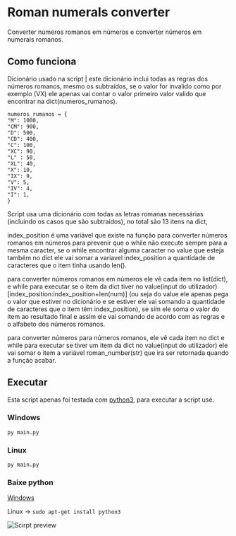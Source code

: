 # Roman numerals converter

Converter números romanos em números e converter números em numerais romanos.

## Como funciona
Dicionário usado na script | este dicionário inclui todas as regras dos números romanos, mesmo os subtraídos,
se o valor for invalido como por exemplo (VX) ele apenas vai contar o valor primeiro valor valido que encontrar na dict(numeros_rumanos).

    numeros_rumanos = {
    "M": 1000,
    "CM": 900,
    "D": 500,
    "CD": 400,
    "C": 100,
    "XC": 90,
    "L" : 50,
    "XL": 40,
    "X": 10,
    "IX": 9,
    "V": 5,
    "IV": 4,
    "I": 1,
    }

Script usa uma dicionário com todas as letras romanas necessárias (incluindo os casos que são subtraídos), no total são 13 itens na dict,

index_position é uma variável que existe na função  para converter números romanos em números para prevenir que o while não execute sempre para a mesma caracter, se o while encontrar alguma caracter no value que esteja também no dict ele vai somar a variavel index_position a quantidade de caracteres que o item tinha usando len().

para converter números romanos em números ele vê cada item no list(dict), e while para executar se o item da dict tiver no value(input do utilizador)[index_position:index_position+len(num)] (ou seja do value ele apenas pega o valor que estiver no dicionário e se estiver ele vai somando a quantidade de caracteres que o item têm index_position), se sim ele soma o valor do item ao resultado final e assim ele vai somando de acordo com as regras e o alfabeto dos números romanos.

para converter números para números romanos, ele vê cada item no dict e while para executar se tiver um item da dict no value(input do utilizador) ele vai somar o item a variável roman_number(str) que ira ser retornada quando a função acabar.

## Executar

Esta script apenas foi testada com [python3](https://www.python.org/downloads/release/python-389/), para executar a script use.

### Windows
    py main.py
### Linux
    py main.py

### Baixe python
[Windows](https://www.python.org/downloads/release/python-389/)

Linux -> `sudo apt-get install python3`

![Scirpt preview](https://i.imgur.com/0aidoe7.png)